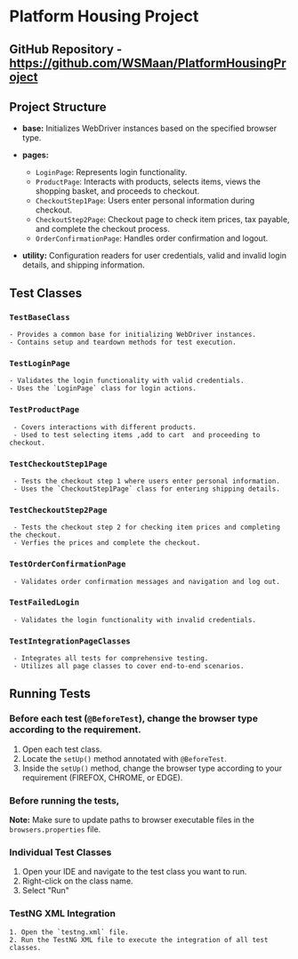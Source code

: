 # Platform Housing Project

## GitHub Repository - https://github.com/WSMaan/PlatformHousingProject

## Project Structure

- **base:** Initializes WebDriver instances based on the specified browser type.

- **pages:**
    - `LoginPage`: Represents login functionality.
    - `ProductPage`: Interacts with products, selects items, views the shopping basket, and proceeds to checkout.
    - `CheckoutStep1Page`: Users enter personal information during checkout.
    - `CheckoutStep2Page`: Checkout page to check item prices, tax payable, and complete the checkout process.
    - `OrderConfirmationPage`: Handles order confirmation and logout.

- **utility:** Configuration readers for user credentials, valid and invalid login details, and shipping information.

## Test Classes

### `TestBaseClass`

    - Provides a common base for initializing WebDriver instances.
    - Contains setup and teardown methods for test execution.

### `TestLoginPage`

    - Validates the login functionality with valid credentials.
    - Uses the `LoginPage` class for login actions.

### `TestProductPage`

     - Covers interactions with different products.
     - Used to test selecting items ,add to cart  and proceeding to checkout.

### `TestCheckoutStep1Page`

     - Tests the checkout step 1 where users enter personal information.
     - Uses the `CheckoutStep1Page` class for entering shipping details.

### `TestCheckoutStep2Page`

     - Tests the checkout step 2 for checking item prices and completing the checkout.
     - Verfies the prices and complete the checkout.

### `TestOrderConfirmationPage`

     - Validates order confirmation messages and navigation and log out.

### `TestFailedLogin`

     - Validates the login functionality with invalid credentials.

### `TestIntegrationPageClasses`

     - Integrates all tests for comprehensive testing.
     - Utilizes all page classes to cover end-to-end scenarios.

## Running Tests

### Before each test (`@BeforeTest`), change the browser type according to the requirement.

1. Open each test class.
2. Locate the `setUp()` method annotated with `@BeforeTest`.
3. Inside the `setUp()` method, change the browser type according to your requirement (FIREFOX, CHROME, or EDGE).


### Before running the tests,

**Note:** Make sure to update paths to browser executable files in the `browsers.properties` file.

### Individual Test Classes

1. Open your IDE and navigate to the test class you want to run.
2. Right-click on the class name.
3. Select "Run"

### TestNG XML Integration

    1. Open the `testng.xml` file.
    2. Run the TestNG XML file to execute the integration of all test classes.



   
